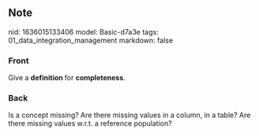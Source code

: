 ## Note
nid: 1636015133406
model: Basic-d7a3e
tags: 01_data_integration_management
markdown: false

### Front
Give a <b>definition </b>for <b>completeness</b>.

### Back
Is a concept missing? Are there missing values in a column, in a table? Are there missing values w.r.t. a reference population?
